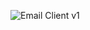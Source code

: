 ![Email Client v1](https://github.com/user-attachments/assets/46ea6908-e980-4386-a8be-a660ddbe25e7)
